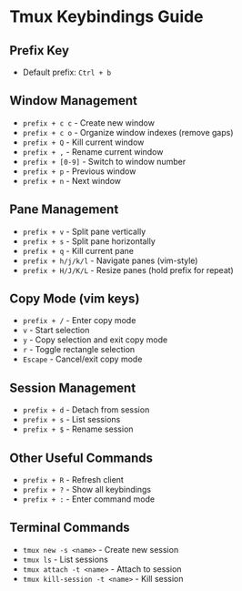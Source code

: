 # Tmux Keybindings Guide

## Prefix Key
- Default prefix: `Ctrl + b`

## Window Management
- `prefix + c c` - Create new window
- `prefix + c o` - Organize window indexes (remove gaps)
- `prefix + Q` - Kill current window
- `prefix + ,` - Rename current window
- `prefix + [0-9]` - Switch to window number
- `prefix + p` - Previous window
- `prefix + n` - Next window

## Pane Management
- `prefix + v` - Split pane vertically
- `prefix + s` - Split pane horizontally
- `prefix + q` - Kill current pane
- `prefix + h/j/k/l` - Navigate panes (vim-style)
- `prefix + H/J/K/L` - Resize panes (hold prefix for repeat)

## Copy Mode (vim keys)
- `prefix + /` - Enter copy mode
- `v` - Start selection
- `y` - Copy selection and exit copy mode
- `r` - Toggle rectangle selection
- `Escape` - Cancel/exit copy mode

## Session Management
- `prefix + d` - Detach from session
- `prefix + s` - List sessions
- `prefix + $` - Rename session

## Other Useful Commands
- `prefix + R` - Refresh client
- `prefix + ?` - Show all keybindings
- `prefix + :` - Enter command mode

## Terminal Commands
- `tmux new -s <name>` - Create new session
- `tmux ls` - List sessions
- `tmux attach -t <name>` - Attach to session
- `tmux kill-session -t <name>` - Kill session
